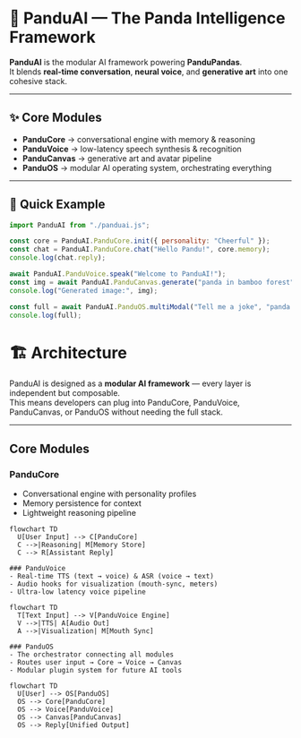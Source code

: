 # 🐼 PanduAI — The Panda Intelligence Framework

**PanduAI** is the modular AI framework powering **PanduPandas**.  
It blends **real-time conversation**, **neural voice**, and **generative art** into one cohesive stack.  

---

## ✨ Core Modules

- **PanduCore** → conversational engine with memory & reasoning  
- **PanduVoice** → low-latency speech synthesis & recognition  
- **PanduCanvas** → generative art and avatar pipeline  
- **PanduOS** → modular AI operating system, orchestrating everything  

---

## 🚀 Quick Example

```js
import PanduAI from "./panduai.js";

const core = PanduAI.PanduCore.init({ personality: "Cheerful" });
const chat = PanduAI.PanduCore.chat("Hello Pandu!", core.memory);
console.log(chat.reply);

await PanduAI.PanduVoice.speak("Welcome to PanduAI!");
const img = await PanduAI.PanduCanvas.generate("panda in bamboo forest");
console.log("Generated image:", img);

const full = await PanduAI.PanduOS.multiModal("Tell me a joke", "panda meme");
console.log(full);
```
# 🏗  Architecture

PanduAI is designed as a **modular AI framework** — every layer is independent but composable.  
This means developers can plug into PanduCore, PanduVoice, PanduCanvas, or PanduOS without needing the full stack.

---

## Core Modules

### PanduCore
- Conversational engine with personality profiles  
- Memory persistence for context  
- Lightweight reasoning pipeline  

```
flowchart TD
  U[User Input] --> C[PanduCore]
  C -->|Reasoning| M[Memory Store]
  C --> R[Assistant Reply]

### PanduVoice
- Real-time TTS (text → voice) & ASR (voice → text)
- Audio hooks for visualization (mouth-sync, meters)
- Ultra-low latency voice pipeline

flowchart TD
  T[Text Input] --> V[PanduVoice Engine]
  V -->|TTS| A[Audio Out]
  A -->|Visualization| M[Mouth Sync]

### PanduOS
- The orchestrator connecting all modules
- Routes user input → Core → Voice → Canvas
- Modular plugin system for future AI tools

flowchart TD
  U[User] --> OS[PanduOS]
  OS --> Core[PanduCore]
  OS --> Voice[PanduVoice]
  OS --> Canvas[PanduCanvas]
  OS --> Reply[Unified Output]
